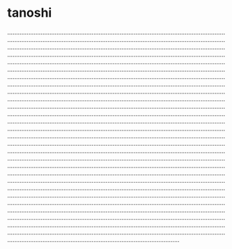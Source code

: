 # tanoshi
..................................................................................................................................................................................................................................................................................................................................................................................................................................................................................................................................................................................................................................................................................................................................................................................................................................................................................................................................................................................................................................................................................................................................................................................................................................................................................................................................................................................................................................................................................................................................................................................................................................................................................................................................................................................................................................................................................................................................................................................................................................................................................................................................................................................................................................................................................................................................................................................................................................................................................................................................................................................................................................................................................................................................................................................................................................................................................................................................................................................................................................................................................................................................................................................................................................................................................................................................................................................................................................................................................................................................................................................................................................................................................................................